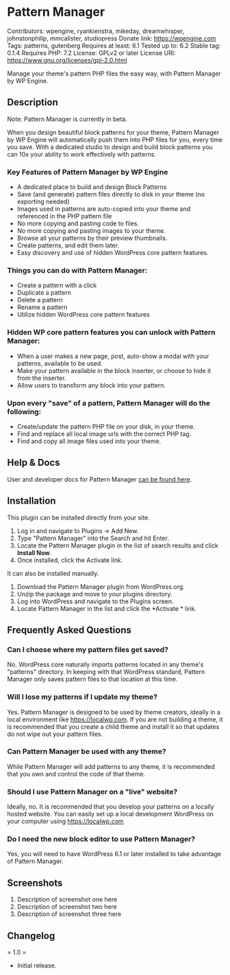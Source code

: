 # Pattern Manager
Contributors: wpengine, ryankienstra, mikeday, dreamwhisper, johnstonphilip, mmcalister, studiopress
Donate link: https://wpengine.com
Tags: patterns, gutenberg
Requires at least: 6.1
Tested up to: 6.2
Stable tag: 0.1.4
Requires PHP: 7.2
License: GPLv2 or later
License URI: https://www.gnu.org/licenses/gpl-2.0.html

Manage your theme's pattern PHP files the easy way, with Pattern Manager by WP Engine.

## Description

Note: Pattern Manager is currently in beta. 

When you design beautiful block patterns for your theme, Pattern Manager by WP Engine will automatically push them into PHP files for you, every time you save. With a dedicated studio to design and build block patterns you can 10x your ability to work effectively with patterns. 

### Key Features of Pattern Manager by WP Engine
 * A dedicated place to build and design Block Patterns
 * Save (and generate) pattern files directly to disk in your theme (no exporting needed)
 * Images used in patterns are auto-copied into your theme and referenced in the PHP pattern file
 * No more copying and pasting code to files.
 * No more copying and pasting images to your theme.
 * Browse all your patterns by their preview thumbnails.
 * Create patterns, and edit them later.
 * Easy discovery and use of hidden WordPress core pattern features.

### Things you can do with Pattern Manager:
 * Create a pattern with a click
 * Duplicate a pattern
 * Delete a pattern
 * Rename a pattern
 * Utilize hidden WordPress core pattern features

### Hidden WP core pattern features you can unlock with Pattern Manager:
 * When a user makes a new page, post, auto-show a modal with your patterns, available to be used.
 * Make your pattern available in the block inserter, or choose to hide it from the inserter.
 * Allow users to transform any block into your pattern.

### Upon every "save" of a pattern, Pattern Manager will do the following:
 * Create/update the pattern PHP file on your disk, in your theme.
 * Find and replace all local image urls with the correct PHP tag.
 * Find and copy all image files used into your theme.


## Help & Docs

User and developer docs for Pattern Manager [can be found here](https://developer.wpengine.com/pattern-manager/).

## Installation

This plugin can be installed directly from your site.

1. Log in and navigate to Plugins &rarr; Add New.
2. Type "Pattern Manager" into the Search and hit Enter.
3. Locate the Pattern Manager plugin in the list of search results and click **Install Now**.
4. Once installed, click the Activate link.

It can also be installed manually.

1. Download the Pattern Manager plugin from WordPress.org.
2. Unzip the package and move to your plugins directory.
3. Log into WordPress and navigate to the Plugins screen.
4. Locate Pattern Manager in the list and click the *Activate * link.

## Frequently Asked Questions

### Can I choose where my pattern files get saved?

No. WordPress core naturally imports patterns located in any theme's "patterns" directory. In keeping with that WordPress standard, Pattern Manager only saves pattern files to that location at this time.

### Will I lose my patterns if I update my theme?

Yes. Pattern Manager is designed to be used by theme creators, ideally in a local environment like https://localwp.com. If you are not building a theme, it is recommended that you create a child theme and install it so that updates do not wipe out your pattern files. 

### Can Pattern Manager be used with any theme?

While Pattern Manager will add patterns to any theme, it is recommended that you own and control the code of that theme. 

### Should I use Pattern Manager on a "live" website?
Ideally, no. It is recommended that you develop your patterns on a locally hosted website. You can easily set up a local development WordPress on your computer using https://localwp.com

### Do I need the new block editor to use Pattern Manager?

Yes, you will need to have WordPress 6.1 or later installed to take advantage of Pattern Manager.

## Screenshots

1. Description of screenshot one here
2. Description of screenshot two here
3. Description of screenshot three here

## Changelog

= 1.0 =
 * Initial release.